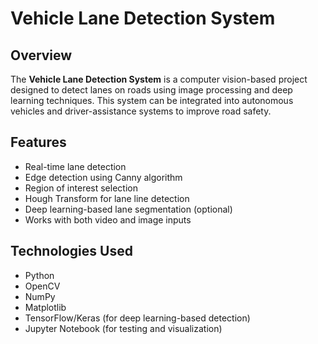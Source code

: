 # Vehicle Lane Detection System

## Overview
The **Vehicle Lane Detection System** is a computer vision-based project designed to detect lanes on roads using image processing and deep learning techniques. This system can be integrated into autonomous vehicles and driver-assistance systems to improve road safety.

## Features
- Real-time lane detection
- Edge detection using Canny algorithm
- Region of interest selection
- Hough Transform for lane line detection
- Deep learning-based lane segmentation (optional)
- Works with both video and image inputs

## Technologies Used
- Python
- OpenCV
- NumPy
- Matplotlib
- TensorFlow/Keras (for deep learning-based detection)
- Jupyter Notebook (for testing and visualization)
